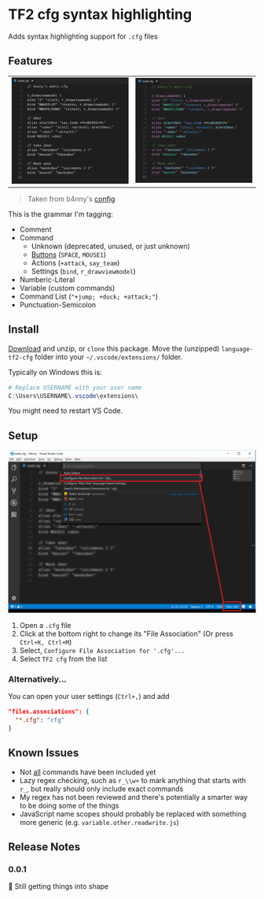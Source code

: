 # TF2 cfg syntax highlighting

Adds syntax highlighting support for `.cfg` files

## Features

<table>
  <tr>
    <td><img src="./images/b4nny_no_highlighting.png" alt="Example without syntax highlighting" /></td>
    <td><img src="./images/b4nny_with_highlighting.png" alt="Example with syntax highlighting" /></td>
  </tr>
</table>

<blockquote>
  <p>Taken from b4nny's <a href="https://drive.google.com/file/d/1S9bcuSHauGUSNlrOP93zm5kOlynnWG8V/view" target="_blank">config</a></p>
</blockquote>

This is the grammar I'm tagging:

- Comment
- Command
  - Unknown (deprecated, unused, or just unknown)
  - [Buttons](https://wiki.teamfortress.com/wiki/Scripting#List_of_key_names) (`SPACE`, `MOUSE1`)
  - Actions (`+attack`, `say_team`)
  - Settings (`bind`, `r_drawviewmodel`)
- Numberic-Literal
- Variable (custom commands)
- Command List (`"+jump; +duck; +attack;"`)
- Punctuation-Semicolon

## Install

[Download](https://github.com/reed-tf2/language-tf2-cfg/archive/master.zip) and unzip, or `clone` this package. Move the (unzipped) `language-tf2-cfg` folder into your `~/.vscode/extensions/` folder.

Typically on Windows this is:

```powershell
# Replace USERNAME with your user name
C:\Users\USERNAME\.vscode\extensions\
```

You might need to restart VS Code.

## Setup

<img src="./images/setup.png" />

1.  Open a `.cfg` file
1.  Click at the bottom right to change its "File Association" (Or press `Ctrl+K, Ctrl+M`)
1.  Select, `Configure File Association for '.cfg'...`
1.  Select `TF2 cfg` from the list

### Alternatively...

You can open your user settings (`Ctrl+,`) and add

```json
"files.associations": {
  "*.cfg": "cfg"
}
```

## Known Issues

- Not [all](https://developer.valvesoftware.com/wiki/List_of_TF2_console_commands_and_variables) commands have been included yet
- Lazy regex checking, such as `r_\\w+` to mark anything that starts with `r_`, but really should only include exact commands
- My regex has not been reviewed and there's potentially a smarter way to be doing some of the things
- JavaScript name scopes should probably be replaced with something more generic (e.g. `variable.other.readwrite.js`)

## Release Notes

### 0.0.1

:construction: Still getting things into shape
